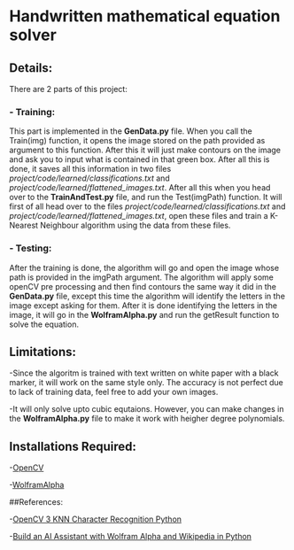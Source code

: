 # Handwritten mathematical equation solver

## Details: 

There are 2 parts of this project:

### - Training:

This part is implemented in the **GenData.py** file. When you call the Train(img) function, it opens the image stored on the path provided as argument to this function. After this it will just make contours on the image and ask you to input what is contained in that green box. After all this is done, it saves all this information in two files *project/code/learned/classifications.txt* and *project/code/learned/flattened_images.txt*. After all this when you head over to the **TrainAndTest.py** file, and run the Test(imgPath) function. It will first of all head over to the files *project/code/learned/classifications.txt* and *project/code/learned/flattened_images.txt*, open these files and train a K-Nearest Neighbour algorithm using the data from these files.

### - Testing:
After the training is done, the algorithm will go and open the image whose path is provided in the imgPath argument. The algorithm will apply some openCV pre processing and then find contours the same way it did in the **GenData.py** file, except this time the algorithm will identify the letters in the image except asking for them. After it is done identifying the letters in the image, it will go in the **WolframAlpha.py** and run the getResult function to solve the equation.

## Limitations:

-Since the algoritm is trained with text written on white paper with a black marker, it will work on the same style only. The accuracy is not perfect due to lack of training data, feel free to add your own images.

-It will only solve upto cubic equtaions. However, you can make changes in the **WolframAlpha.py** file to make it work with heigher degree polynomials.

## Installations Required:

-[OpenCV](https://opencv-python-tutroals.readthedocs.io/en/latest/py_tutorials/py_setup/py_setup_in_windows/py_setup_in_windows.html)

-[WolframAlpha](https://pypi.org/project/wolframalpha/)

##References:

-[OpenCV 3 KNN Character Recognition Python](https://github.com/MicrocontrollersAndMore/OpenCV_3_KNN_Character_Recognition_Python)

-[Build an AI Assistant with Wolfram Alpha and Wikipedia in Python](https://medium.com/@salisuwy/build-an-ai-assistant-with-wolfram-alpha-and-wikipedia-in-python-d9bc8ac838fe)
